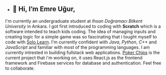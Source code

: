 - <h2>👋 Hi, I’m Emre Uğur,
I'm currently an undergraduate student at *Ihsan Doğramacı Bilkent University* in Ankara. 
I got first introduced to coding with **Scratch** which is a software intended to teach kids coding.
The idea of managing inputs and creating logic for a simple game was so fascinating that i tought myself
to code with [Solo Learn](https://www.sololearn.com/home). I'm currently confident with *Java*, *Python*, *C++* and *JavaScript* and familiar
with most of the programming languages. I am currently intrested in building fullstack web applications. [Poker Chips](https://github.com/Emruur/PokerChipsApp)
is the current project that i'm working on, it uses React.js as the frontend framework and Firebase services for database and authentication. Feel free to collaborate.




